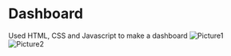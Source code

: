 # Dashboard
Used HTML, CSS and Javascript to make a dashboard 
![Picture1](https://github.com/rvrocks212/Dashboard/assets/110858730/54991d83-ed19-4776-889b-021f11f3bf43)
![Picture2](https://github.com/rvrocks212/Dashboard/assets/110858730/8f28a4bc-bf2f-4ffb-87ee-940c80dcdfbd)
